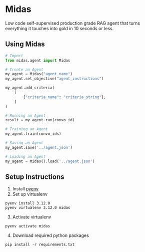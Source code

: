 # Midas
Low code self-supervised production grade RAG agent that turns everything it touches into gold in 10 seconds or less.

## Using Midas
```python
# Import
from midas.agent import Midas

# Create an Agent
my_agent = Midas("agent_name")
my_agent.set_objective("agent_instructions")

my_agent.add_criteria(
    [
        {"criteria_name": "criteria_string"},
    ]
)

# Running an Agent
result = my_agent.run(convo_id)

# Training an Agent
my_agent.train(convo_ids)

# Saving an Agent
my_agent.save('../agent.json')

# Loading an Agent
my_agent = Midas().load('../agent.json')
```


## Setup Instructions

1. Install [pyenv](https://github.com/pyenv/pyenv?tab=readme-ov-file#installation)
2. Set up virtualenv
```
pyenv install 3.12.0
pyenv virtualenv 3.12.0 midas
```
3. Activate virtualenv
```
pyenv activate midas
```
4. Download required python packages
```
pip install -r requirements.txt
```
